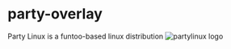 party-overlay
=============
Party Linux is a funtoo-based linux distribution
![partylinux logo](https://raw.github.com/matijaskala/party-overlay/master/partylinux/partylinux-logo.png)
